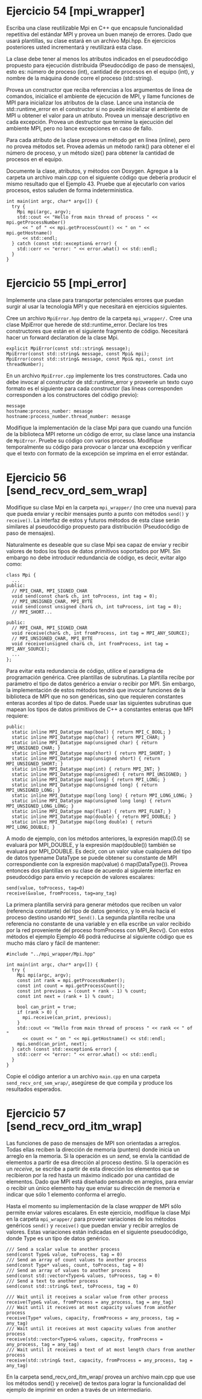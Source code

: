  # Ejercicio 54 [mpi_wrapper]
 
Escriba una clase reutilizable Mpi en C++ que encapsule funcionalidad repetitiva del estándar MPI y provea un buen manejo de errores. Dado que usará plantillas, su clase estará en un archivo Mpi.hpp. En ejercicios posteriores usted incrementará y reutilizará esta clase.

La clase debe tener al menos los atributos indicados en el pseudocódigo propuesto para ejecución distribuida (Pseudocódigo de paso de mensajes), esto es: número de proceso (int), cantidad de procesos en el equipo (int), y nombre de la máquina donde corre el proceso (std::string).

Provea un constructor que reciba referencias a los argumentos de línea de comandos, inicialice el ambiente de ejecución de MPI, y llame funciones de MPI para inicializar los atributos de la clase. Lance una instancia de std::runtime_error en el constructor si no puede inicializar el ambiente de MPI u obtener el valor para un atributo. Provea un mensaje descriptivo en cada excepción. Provea un destructor que termine la ejecución del ambiente MPI, pero no lance excepciones en caso de fallo.

Para cada atributo de la clase provea un método get en línea (inline), pero no provea métodos set. Provea además un método rank() para obtener el el número de proceso, y un método size() para obtener la cantidad de procesos en el equipo.

Documente la clase, atributos, y métodos con Doxygen. Agregue a la carpeta un archivo main.cpp con el siguiente código que debería producir el mismo resultado que el Ejemplo 43. Pruebe que al ejecutarlo con varios procesos, estos saluden de forma indeterminística.

    int main(int argc, char* argv[]) {
      try {
        Mpi mpi(argc, argv);
        std::cout << "Hello from main thread of process " << mpi.getProcessNumber()
          << " of " << mpi.getProcessCount() << " on " << mpi.getHostname()
          << std::endl;
      } catch (const std::exception& error) {
        std::cerr << "error: " << error.what() << std::endl;
      }
    }

 # Ejercicio 55 [mpi_error]

Implemente una clase para transportar potenciales errores que puedan surgir al usar la tecnología MPI y que necesitará en ejercicios siguientes.

Cree un archivo `MpiError.hpp` dentro de la carpeta `mpi_wrapper/.` Cree una clase MpiError que herede de std::runtime_error. Declare los tres constructores que están en el siguiente fragmento de código. Necesitará hacer un forward declaration de la clase Mpi.

    explicit MpiError(const std::string& message);
    MpiError(const std::string& message, const Mpi& mpi);
    MpiError(const std::string& message, const Mpi& mpi, const int threadNumber);

En un archivo `MpiError.cpp` implemente los tres constructores. Cada uno debe invocar al constructor de std::runtime_error y proveerle un texto cuyo formato es el siguiente para cada constructor (las líneas corresponden corresponden a los constructores del código previo):

    message
    hostname:process_number: mesasge
    hostname:process_number.thread_number: mesasge

Modifique la implementación de la clase Mpi para que cuando una función de la biblioteca MPI retorne un código de error, su clase lance una instancia de `MpiError`. Pruebe su código con varios procesos. Modifique temporalmente su código para provocar o lanzar una excepción y verificar que el texto con formato de la excepción se imprima en el error estándar.

 # Ejercicio 56 [send_recv_ord_sem_wrap]

Modifique su clase Mpi en la carpeta `mpi_wrapper/` (no cree una nueva) para que pueda enviar y recibir mensajes punto a punto con métodos `send()` y `receive()`. La interfaz de estos y futuros métodos de esta clase serán similares al pseudocódigo propuesto para distribución (Pseudocódigo de paso de mensajes).

Naturalmente es deseable que su clase Mpi sea capaz de enviar y recibir valores de todos los tipos de datos primitivos soportados por MPI. Sin embargo no debe introducir redundancia de código, es decir, evitar algo como:

    class Mpi {
      ...
    public:
      // MPI_CHAR, MPI_SIGNED_CHAR
      void send(const char& ch, int toProcess, int tag = 0);
      // MPI_UNSIGNED_CHAR, MPI_BYTE
      void send(const unsigned char& ch, int toProcess, int tag = 0);
      // MPI_SHORT...

    public:
      // MPI_CHAR, MPI_SIGNED_CHAR
      void receive(char& ch, int fromProcess, int tag = MPI_ANY_SOURCE);
      // MPI_UNSIGNED_CHAR, MPI_BYTE
      void receive(unsigned char& ch, int fromProcess, int tag = MPI_ANY_SOURCE);
      ...
    };

Para evitar esta redundancia de código, utilice el paradigma de programación genérica. Cree plantillas de subrutinas. La plantilla recibe por parámetro el tipo de datos genérico a enviar o recibir por MPI. Sin embargo, la implementación de estos métodos tendrá que invocar funciones de la biblioteca de MPI que no son genéricas, sino que requieren constantes enteras acordes al tipo de datos. Puede usar las siguientes subrutinas que mapean los tipos de datos primitivos de C++ a constantes enteras que MPI requiere:

    public:
      static inline MPI_Datatype map(bool) { return MPI_C_BOOL; }
      static inline MPI_Datatype map(char) { return MPI_CHAR; }
      static inline MPI_Datatype map(unsigned char) { return MPI_UNSIGNED_CHAR; }
      static inline MPI_Datatype map(short) { return MPI_SHORT; }
      static inline MPI_Datatype map(unsigned short) { return MPI_UNSIGNED_SHORT; }
      static inline MPI_Datatype map(int) { return MPI_INT; }
      static inline MPI_Datatype map(unsigned) { return MPI_UNSIGNED; }
      static inline MPI_Datatype map(long) { return MPI_LONG; }
      static inline MPI_Datatype map(unsigned long) { return MPI_UNSIGNED_LONG; }
      static inline MPI_Datatype map(long long) { return MPI_LONG_LONG; }
      static inline MPI_Datatype map(unsigned long long) { return MPI_UNSIGNED_LONG_LONG; }
      static inline MPI_Datatype map(float) { return MPI_FLOAT; }
      static inline MPI_Datatype map(double) { return MPI_DOUBLE; }
      static inline MPI_Datatype map(long double) { return MPI_LONG_DOUBLE; }

A modo de ejemplo, con los métodos anteriores, la expresión map(0.0) se evaluará por MPI_DOUBLE, y la expresión map(double()) también se evaluará por MPI_DOUBLE. Es decir, con un valor value cualquiera del tipo de datos typename DataType se puede obtener su constante de MPI correspondiente con la expresión map(value) ó map(DataType()). Provea entonces dos plantillas en su clase de acuerdo al siguiente interfaz en pseudocódigo para envío y recepción de valores escalares:

    send(value, toProcess, tag=0)
    receive(&value, fromProcess, tag=any_tag)

La primera plantilla servirá para generar métodos que reciben un valor (referencia constante) del tipo de datos genérico, y lo envía hacia el proceso destino usando `MPI_Send()`. La segunda plantilla recibe una referencia no constante de una variable y en ella escribe un valor recibido por la red proveniente del proceso fromProcess con MPI_Recv(). Con estos métodos el ejemplo Ejemplo 46 podrá reducirse al siguiente código que es mucho más claro y fácil de mantener:

    #include "../mpi_wrapper/Mpi.hpp"

    int main(int argc, char* argv[]) {
      try {
        Mpi mpi(argc, argv);
        const int rank = mpi.getProcessNumber();
        const int count = mpi.getProcessCount();
        const int previous = (count + rank - 1) % count;
        const int next = (rank + 1) % count;

        bool can_print = true;
        if (rank > 0) {
          mpi.receive(can_print, previous);
        }
        std::cout << "Hello from main thread of process " << rank << " of "
          << count << " on " << mpi.getHostname() << std::endl;
        mpi.send(can_print, next);
      } catch (const std::exception& error) {
        std::cerr << "error: " << error.what() << std::endl;
      }
    }

Copie el código anterior a un archivo `main.cpp` en una carpeta `send_recv_ord_sem_wrap/`, asegúrese de que compila y produce los resultados esperados.

 # Ejercicio 57 [send_recv_ord_itm_wrap]

Las funciones de paso de mensajes de MPI son orientadas a arreglos. Todas ellas reciben la dirección de memoria (puntero) donde inicia un arreglo en la memoria. Si la operación es un *send*, se envía la cantidad de elementos a partir de esa dirección al proceso destino. Si la operación es un *receive*, se escribe a partir de esta dirección los elementos que se recibieron por la red hasta un máximo indicado por una cantidad de elementos. Dado que MPI está diseñado pensando en arreglos, para enviar o recibir un único elemento hay que enviar su dirección de memoria e indicar que sólo 1 elemento conforma el arreglo.

Hasta el momento su implementación de la clase *wrapper* de MPI sólo permite enviar valores escalares. En este ejercicio, modifique la clase Mpi en la carpeta `mpi_wrapper/` para proveer variaciones de los métodos genéricos `send()` y `receive()` que puedan enviar y recibir arreglos de valores. Estas variaciones están indicadas en el siguiente pseudocódigo, donde Type es un tipo de datos genérico.

    /// Send a scalar value to another process
    send(const Type& value, toProcess, tag = 0)
    /// Send an array of count values to another process
    send(const Type* values, count, toProcess, tag = 0)
    /// Send an array of values to another process
    send(const std::vector<Type>& values, toProcess, tag = 0)
    /// Send a text to another process
    send(const std::string& text, toProcess, tag = 0)

    /// Wait until it receives a scalar value from other process
    receive(Type& value, fromProcess = any_process, tag = any_tag)
    /// Wait until it receives at most capacity values from another process
    receive(Type* values, capacity, fromProcess = any_process, tag = any_tag)
    /// Wait until it receives at most capacity values from another process
    receive(std::vector<Type>& values, capacity, fromProcess = any_process, tag = any_tag)
    /// Wait until it receives a text of at most length chars from another process
    receive(std::string& text, capacity, fromProcess = any_process, tag = any_tag)

En la carpeta send_recv_ord_itm_wrap/ provea un archivo main.cpp que use los métodos send() y receive() de textos para lograr la funcionalidad del ejemplo de imprimir en orden a través de un intermediario.
